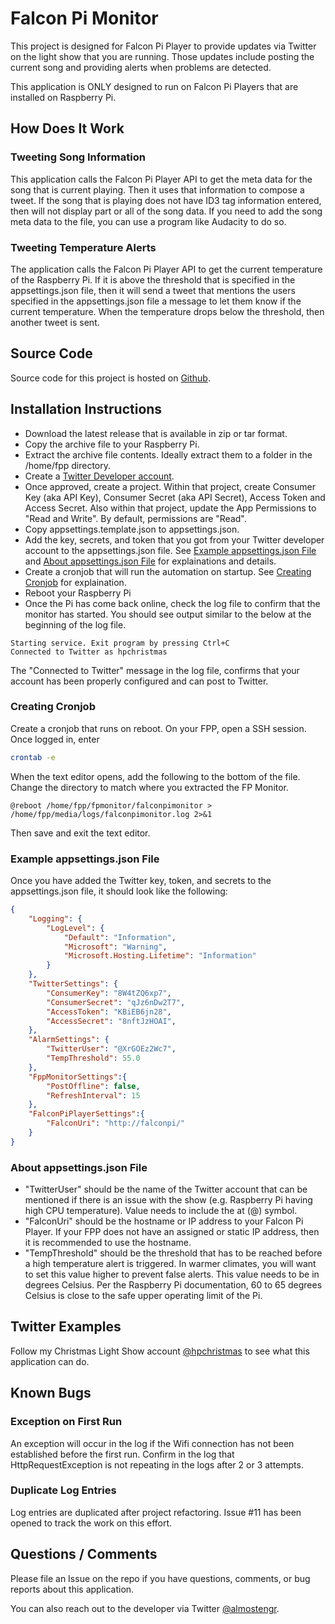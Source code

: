 # Falcon Pi Monitor

This project is designed for Falcon Pi Player to provide updates via Twitter on the light show that 
you are running. Those updates include posting the current song and providing alerts when problems
are detected.

This application is ONLY designed to run on Falcon Pi Players that are installed on Raspberry Pi.

## How Does It Work

### Tweeting Song Information

This application calls the Falcon Pi Player API to get the meta data for the song that is current playing. 
Then it uses that information to compose a tweet. If the song that is playing does not have ID3 tag 
information entered, then will not display part or all of the song data. If you need to add the song 
meta data to the file, you can use a program like Audacity to do so.

### Tweeting Temperature Alerts

The application calls the Falcon Pi Player API to get the current temperature of the Raspberry Pi. 
If it is above the threshold that is specified in the appsettings.json file, then it will send a tweet
that mentions the users specified in the appsettings.json file a message to let them know if the 
current temperature. When the temperature drops below the threshold, then another tweet is sent.

## Source Code

Source code for this project is hosted on 
<a href="https://github.com/almostengr/falconpimonitor" target="_blank">Github</a>.

## Installation Instructions

* Download the latest release that is available in zip or tar format.
* Copy the archive file to your Raspberry Pi.
* Extract the archive file contents. Ideally extract them to a folder in the /home/fpp directory.
* Create a [Twitter Developer account](https://developer.twitter.com/). 
* Once approved, create a project. 
Within that project, create Consumer Key (aka API Key), Consumer Secret (aka API Secret), Access Token and Access Secret.
Also within that project, update the App Permissions to "Read and Write". By default, permissions are "Read".
* Copy appsettings.template.json to appsettings.json.
* Add the key, secrets, and token that you got from your Twitter developer account to the appsettings.json file.
See [Example appsettings.json File](#example-appsettingsjson-file) and 
[About appsettings.json File](#about-appsettingsjson-file) for explainations and details.
* Create a cronjob that will run the automation on startup. See [Creating Cronjob](#creating-cronjob) for explaination.
* Reboot your Raspberry Pi
* Once the Pi has come back online, check the log file to confirm that the monitor has started. 
You should see output similar to the below at the beginning of the log file.
```
Starting service. Exit program by pressing Ctrl+C
Connected to Twitter as hpchristmas
```

The "Connected to Twitter" message in the log file, confirms that your account has been properly configured
and can post to Twitter.

### Creating Cronjob

Create a cronjob that runs on reboot. On your FPP, open a SSH session. Once logged in, enter

```sh
crontab -e
```

When the text editor opens, add the following to the bottom of the file. Change the directory to match 
where you extracted the FP Monitor.

```
@reboot /home/fpp/fpmonitor/falconpimonitor > /home/fpp/media/logs/falconpimonitor.log 2>&1
```

Then save and exit the text editor.

### Example appsettings.json File

Once you have added the Twitter key, token, and secrets to the appsettings.json file, it should look like 
the following: 

```json
{
    "Logging": {
        "LogLevel": {
            "Default": "Information",
            "Microsoft": "Warning",
            "Microsoft.Hosting.Lifetime": "Information"
        }
    },
    "TwitterSettings": {
        "ConsumerKey": "8W4tZQ6xp7",
        "ConsumerSecret": "qJz6nDw2T7",
        "AccessToken": "KBiEB6jn28",
        "AccessSecret": "8nftJzHOAI",
    },
    "AlarmSettings": {
        "TwitterUser": "@XrGOEz2Wc7",
        "TempThreshold": 55.0
    },
    "FppMonitorSettings":{
        "PostOffline": false,
        "RefreshInterval": 15
    },
    "FalconPiPlayerSettings":{
        "FalconUri": "http://falconpi/"
    }
}
```

### About appsettings.json File

* "TwitterUser" should be the name of the Twitter account that can be mentioned if 
there is an issue with the show (e.g. Raspberry Pi having high CPU temperature). Value needs to include 
the at (@) symbol.
* "FalconUri" should be the hostname or IP address to your Falcon Pi Player. If your FPP does not have an 
assigned or static IP address, then it is recommended to use the hostname.
* "TempThreshold" should be the threshold that has to be reached before a high temperature alert is triggered.
In warmer climates, you will want to set this value higher to prevent false alerts.
 This value needs to be in degrees Celsius. Per the Raspberry Pi documentation, 60 to 65
degrees Celsius is close to the safe upper operating limit of the Pi.

## Twitter Examples

Follow my Christmas Light Show account [@hpchristmas](https://twitter.com/hpchristmas) to see what this 
application can do.

## Known Bugs

### Exception on First Run

An exception will occur in the log if the Wifi connection has not been established before the first run. Confirm
in the log that HttpRequestException is not repeating in the logs after 2 or 3 attempts.

### Duplicate Log Entries

Log entries are duplicated after project refactoring. Issue #11 has been opened to track the work on 
this effort.

## Questions / Comments

Please file an Issue on the repo if you have questions, comments, or bug reports about this application.

You can also reach out to the developer via Twitter [@almostengr](https://twitter.com/almostengr).